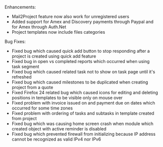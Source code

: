 Enhancements:

* Mail2Project feature now also work for unregistered users
* Added support for Amex and Discovery payments through Paypal and for Amex through Auth.Net
* Project templates now include files categories

Bug Fixes:

* Fixed bug which caused quick add button to stop responding after a project is created using quick add feature
* Fixed bug in open vs completed reports which occurred when using task segment
* Fixed bug which caused related task not to show on task page until it's refreshed
* Fixed bug which caused milestones to be duplicated when creating project from a quote
* Fixed Firefox 24 related bug which caused icons for editing and deleting positions in templates to be visible only on mouse over
* Fixed problem with invoice issued on and payment due on dates which occurred for some time zones
* Fixed problem with ordering of tasks and subtasks in template created from project
* Fixed bug which was causing home screen crash when module which created object with active reminder is disabled
* Fixed bug which prevented firewall from initializing because IP address cannot be recognized as valid IPv4 nor IPv6